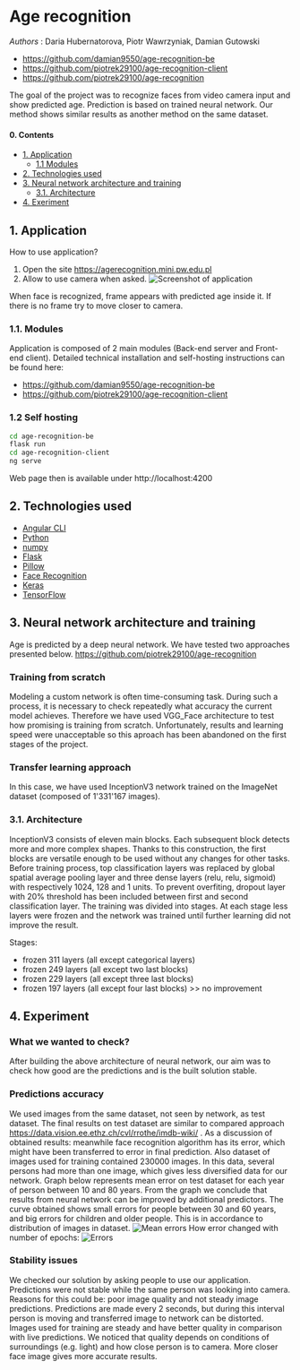 # Age recognition
*Authors* : Daria Hubernatorova, Piotr Wawrzyniak, Damian Gutowski

  - https://github.com/damian9550/age-recognition-be
  - https://github.com/piotrek29100/age-recognition-client
  - https://github.com/piotrek29100/age-recognition

The goal of the project was to recognize faces from video camera input and show predicted age. Prediction is based on trained neural network. 
Our method shows similar results as another method on the same dataset.

#### 0. Contents

  - [1. Application](#1-application)
    - [1.1 Modules](#11-modules)
  - [2. Technologies used](#2-technologies-used)
  - [3. Neural network architecture and training](#3-neural-network-architecture-and-training)
    - [3.1. Architecture](#31-architecture)
  - [4. Exeriment](#4-experiment)

## 1. Application
How to use application?
1. Open the site https://agerecognition.mini.pw.edu.pl
2. Allow to use camera when asked.
![Screenshot of application](./app_screenshot.png)

When face is recognized, frame appears with predicted age inside it. If there is no frame try to move closer to camera.

### 1.1. Modules
Application is composed of 2 main modules (Back-end server and Front-end client).
Detailed technical installation and self-hosting instructions can be found here:
  - https://github.com/damian9550/age-recognition-be
  - https://github.com/piotrek29100/age-recognition-client
  
### 1.2 Self hosting
```bash
cd age-recognition-be
flask run
cd age-recognition-client
ng serve
```
Web page then is available under http://localhost:4200
  
## 2. Technologies used
 
 - [Angular CLI](https://github.com/angular/angular-cli)
 - [Python](https://www.python.org/downloads/release/python-360/)
 - [numpy](http://www.numpy.org)
 - [Flask](http://flask.pocoo.org)
 - [Pillow](https://github.com/python-pillow/Pillow/)
 - [Face Recognition](https://github.com/ageitgey/face_recognition)
 - [Keras](https://keras.io)
 - [TensorFlow](https://www.tensorflow.org)

 
## 3. Neural network architecture and training
Age is predicted by a deep neural network. We have tested two approaches presented below.
https://github.com/piotrek29100/age-recognition
### Training from scratch
Modeling a custom network is often time-consuming task. During such a process, it is necessary to check repeatedly what accuracy the current model achieves. Therefore we have used VGG_Face architecture to test how promising is training from scratch. Unfortunately, results and learning speed were unacceptable so this aproach has been abandoned on the first stages of the project.
### Transfer learning approach
In this case, we have used InceptionV3 network trained on the ImageNet dataset (composed of 1'331'167 images).

### 3.1. Architecture
InceptionV3 consists of eleven main blocks. Each subsequent block detects more and more complex shapes. Thanks to this construction, the first blocks are versatile enough to be used without any changes for other tasks.
Before training process, top classification layers was replaced by global spatial average pooling layer and three dense layers (relu, relu, sigmoid) with respectively 1024, 128 and 1 units. To prevent overfiting, dropout layer with 20% threshold has been included between first and second classification layer.
The training was divided into stages. At each stage less layers were frozen and the network was trained until further learning did not improve the result.

Stages:
* frozen 311 layers (all except categorical layers)
* frozen 249 layers (all except two last blocks)
* frozen 229 layers (all except three last blocks)
* frozen 197 layers (all except four last blocks) >> no improvement

## 4. Experiment
### What we wanted to check?
After building the above architecture of neural network, our aim was to check how good are the predictions and is the built solution stable. 

### Predictions accuracy
We used images from the same dataset, not seen by network, as test dataset. The final results on test dataset are similar to compared approach https://data.vision.ee.ethz.ch/cvl/rrothe/imdb-wiki/ .
As a discussion of obtained results: meanwhile face recognition algorithm has its error, which might have been transferred to error in final prediction. Also dataset of images used for training contained 230000 images. In this data, several persons had more than one image, which gives less diversified data for our network.
Graph below represents mean error on test dataset for each year of person between 10 and 80 years. From the graph we conclude that results from neural network can be improved by additional predictors. The curve obtained shows small errors for people between 30 and 60 years, and big errors for children and older people. This is in accordance to distribution of images in dataset.
![Mean errors](./meanError2_1.png)
How error changed with number of epochs:
![Errors](./error.png)
 ### Stability issues
 We checked our solution by asking people to use our application. Predictions were not stable while the same person was looking into camera. Reasons for this could be: poor image quality and not steady image predictions. Predictions are made every 2 seconds, but during this interval person is moving and transferred image to network can be distorted. Images used for training are steady and have better quality in comparison with live predictions.
 We noticed that quality depends on conditions of surroundings (e.g. light) and how close person is to camera. More closer face image gives more accurate results.
